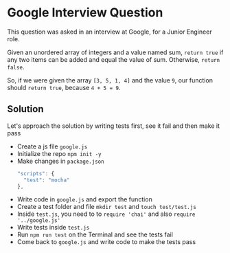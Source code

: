 # Google Interview Question
This question was asked in an interview at Google, for a Junior Engineer role.

Given an unordered array of integers and a value named sum, `return true` if any two items can be added and equal the value of sum. Otherwise, `return false`.

So, if we were given the array ``[3, 5, 1, 4]`` and the value `9`, our function should `return true`, because `4 + 5 = 9`.

## Solution

Let's approach the solution by writing tests first, see it fail and then make it pass

- Create a js file `google.js`
- Initialize the repo `npm init -y`
- Make changes in `package.json`
  ```js
  "scripts": {
    "test": "mocha"
  },
  ```
- Write code in `google.js` and export the function
- Create a test folder and file `mkdir test` and `touch test/test.js`
- Inside `test.js`, you need to to `require 'chai'` and also `require '../google.js'`
- Write tests inside `test.js`
- Run `npm run test` on the Terminal and see the tests fail
- Come back to `google.js` and write code to make the tests pass
